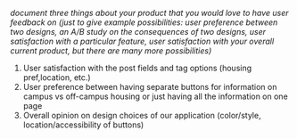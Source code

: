 *document three things about your product that you would love to have user feedback on (just to give example possibilities: user preference between two designs, an A/B study on the consequences of two designs, user satisfaction with a particular feature, user satisfaction with your overall current product, but there are many more possibilities)*
1. User satisfaction with the post fields and tag options (housing pref,location, etc.)
2. User preference between having separate buttons for information on campus vs off-campus housing or just having all the information on one page
3. Overall opinion on design choices of our application (color/style, location/accessibility of buttons)
